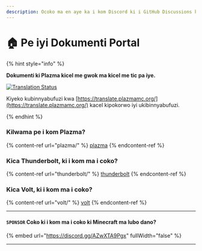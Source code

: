 ```yaml
---
description: Ocoko ma en aye ka i kom Discord ki i GitHub Discussions ki i kare ma en aye.
---
```


# 🏠 Pe iyi Dokumenti Portal

{% hint style="info" %}

**Dokumenti ki Plazma kicel me gwok ma kicel me tic pa iye.**

[![Translation Status](https://badge.plazmamc.org/internal/crowdin)](https://translate.plazmamc.org/)

Kiyeko kubinnyabufuzi kwa [https://translate.plazmamc.org/](https://translate.plazmamc.org/) kacel kipokorwo iyi ukibinnyabufuzi.

{% endhint %}

### Kilwama pe i kom Plazma?

{% content-ref url="plazma/" %}
[plazma](plazma/)
{% endcontent-ref %}

### Kica Thunderbolt, ki i kom ma i coko?

{% content-ref url="thunderbolt/" %}
[thunderbolt](thunderbolt/)
{% endcontent-ref %}

### Kica Volt, ki i kom ma i coko?

{% content-ref url="volt/" %}
[volt](volt/)
{% endcontent-ref %}

***

#### `SPONSOR` Coko ki i kom ma i coko ki Minecraft ma lubo dano? <a href="#etc-1" id="etc-1"></a>

{% embed url="https://discord.gg/AZwXTA9Pgx" fullWidth="false" %}

***
